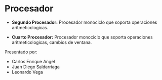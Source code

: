 # Procesador

- **Segundo Procesador:** Procesador monociclo que soporta operaciones aritmeticologicas.

- **Cuarto Procesador:** Procesador monociclo que soporta operaciones aritmeticologicas, cambios de ventana.

Presentado por:
 - Carlos Enrique Angel
 - Juan Diego Saldarriaga
 - Leonardo Vega

